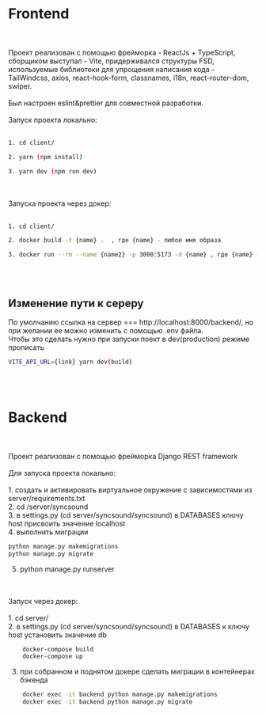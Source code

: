 <h1>Frontend</h1>
<br/>
<br/>
Проект реализован с помощью фрейморка - ReactJs + TypeScript, сборщиком выступал - Vite, придерживался структуры FSD, используемые библиотеки для упрощения написания кода - TailWindcss, axios, react-hook-form, classnames, i18n, react-router-dom, swiper.
<br/>
<br/>
Был настроен eslint&prettier для совместной разработки.
<br/>
<br/>
Запуск проекта локально:
<br/>
<br/>

```bash
1. cd client/
```

```bash
2. yarn (npm install)
```

```bash
3. yarn dev (npm run dev)
```

<br/>
<br/>
Запуска проекта через докер:
<br/>
<br/>

```bash
1. cd client/
```

```bash
2. docker build -t {name} .  , где {name} - любое имя образа
```

```bash
3. docker run --rm --name {name2} -p 3000:5173 -d {name} , где {name} - имя образа, а {name2} - имя контейнера
```

<br/>
<br/>
<h2>Изменение пути к сереру</h2>
По умолчанию ссылка на сервер === http://localhost:8000/backend/, но при желании ее можно изменить с помощью .env файла.
<br/>
Чтобы это сделать нужно при запуски поект в dev(production) режиме прописать 

```bash
VITE_API_URL={link} yarn dev(build)
```

<br/>
<br/>
<h1>Backend</h1>
<br/>
<br/>
Проект реализован с помощью фрейморка Django REST framework
<br/>
<br/>
Для запуска проекта локально:
<br/>
<br/>
1. создать и активировать виртуальное окружение с зависимостями из server/requirements.txt <br/>
2. cd /server/syncsound <br/>
3. в settings.py (cd server/syncsound/syncsound) в DATABASES ключу host присвоить значение localhost <br/>
4. выполнить миграции 

```bash
python manage.py makemigrations
python manage.py migrate
```

5. python manage.py runserver <br/>
<br/>
<br/>
Запуск через докер:
<br/>
<br/>
1. cd server/ <br/>
2. в settings.py (cd server/syncsound/syncsound) в DATABASES к ключу host установить значение db <br/>

 ```bash
     docker-compose build
     docker-compose up
 ```
3. при собранном и поднятом докере сделать миграции в контейнерах бэкенда <br/>

 ```bash
     docker exec -it backend python manage.py makemigrations
     docker exec -it backend python manage.py migrate
 ```
